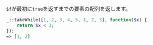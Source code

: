 `$f`が最初に`true`を返すまでの要素の配列を返します。

```php
_::takeWhile([1, 2, 3, 4, 5, 1, 2, 3], function($x) {
    return $x < 3;
});
=> [1, 2]
```
